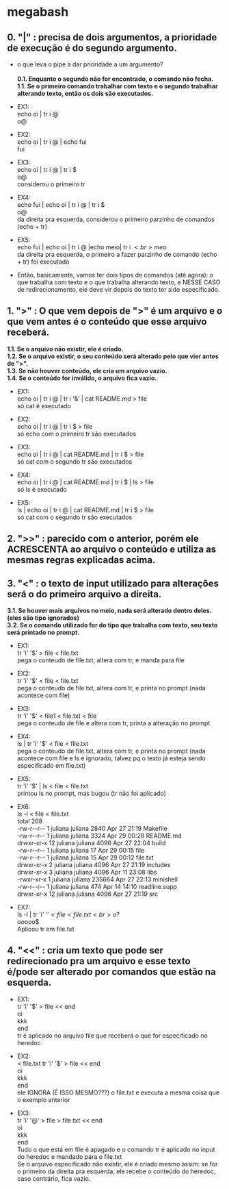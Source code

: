# megabash

## 0. "|" : precisa de dois argumentos, a prioridade de execução é do segundo argumento.
- o que leva o pipe a dar prioridade a um argumento? <br><br>
<strong>0.1. Enquanto o segundo não for encontrado, o comando não fecha.<br>
1.1. Se o primeiro comando trabalhar com texto e o segundo trabalhar alterando texto, então os dois são executados.</strong>

- EX1:<br>
echo oi | tr i @<br>
o@

- EX2:<br>
echo oi | tr i @ | echo fui<br>
fui

- EX3:<br>
echo oi | tr i @ | tr i $<br>
o@<br>
considerou o primeiro tr

- EX4:<br>
echo fui | echo oi | tr i @ | tr i $<br>
o@<br>
da direita pra esquerda, considerou o primeiro parzinho de comandos (echo + tr)

- EX5:<br>
echo fui | echo oi | tr i @ |echo meio| tr i $<br>
me$o<br>
da direita pra esquerda, o primeiro a fazer parzinho de comando (echo + tr) foi executado

- Então, basicamente, vamos ter dois tipos de comandos (até agora): o que trabalha com texto e o que trabalha alterando texto, e NESSE CASO de redirecionamento, ele deve vir depois do texto ter sido especificado.

## 1. ">" : O que vem depois de ">" é um arquivo e o que vem antes é o conteúdo que esse arquivo receberá.
<strong>1.1. Se o arquivo não existir, ele é criado.<br>
1.2. Se o arquivo existir, o seu conteúdo será alterado pelo que vier antes de ">".<br>
1.3. Se não houver conteúdo, ele cria um arquivo vazio.<br>
1.4. Se o conteúdo for inválido, o arquivo fica vazio.</strong>

- EX1:<br>
echo oi | tr i @ | tr i '&' | cat README.md  > file<br>
só cat é executado

- EX2:<br>
echo oi | tr i @ | tr i $ > file<br>
só echo com o primeiro tr são executados

- EX3:<br>
echo oi | tr i @ | cat README.md | tr i $ > file<br>
só cat com o segundo tr são executados

- EX4:<br>
echo oi | tr i @ | cat README.md | tr i $ | ls > file<br>
só ls é executado

- EX5:<br>
ls | echo oi | tr i @ | cat README.md | tr i $ > file<br>
só cat com o segundo tr são executados


## 2. ">>" : parecido com o anterior, porém ele ACRESCENTA ao arquivo o conteúdo e utiliza as mesmas regras explicadas acima.


## 3. "<" : o texto de input utilizado para alterações será o do primeiro arquivo a direita.
<strong>3.1. Se houver mais arquivos no meio, nada será alterado dentro deles. (eles são tipo ignorados)<br>
3.2. Se o comando utilizado for do tipo que trabalha com texto, seu texto será printado no prompt.</strong>

- EX1:<br>
tr 'i' '$' > file < file.txt<br>
pega o conteudo de file.txt, altera com tr, e manda para file

- EX2:<br>
tr 'i' '$' < file < file.txt<br>
pega o conteudo de file.txt, altera com tr, e printa no prompt (nada acontece com file)

- EX3:<br>
tr 'i' '$' < file1 < file.txt < file<br>
pega o conteudo de file e altera com tr, printa a alteração no prompt

- EX4:<br>
ls | tr 'i' '$' < file < file.txt<br>
pega o conteudo de file.txt, altera com tr, e printa no prompt (nada acontece com file e ls é ignorado, talvez pq o texto já esteja sendo especificado em file.txt)

- EX5:<br>
tr 'i' '$' | ls < file < file.txt<br>
printou ls no prompt, mas bugou (tr não foi aplicado)

- EX6:<br>
ls -l < file < file.txt<br>
total 268<br>
-rw-r--r--  1 juliana juliana   2840 Apr 27 21:19 Makefile <br>
-rw-r--r--  1 juliana juliana   3324 Apr 29 00:28 README.md<br>
drwxr-xr-x 12 juliana juliana   4096 Apr 27 22:04 build<br>
-rw-r--r--  1 juliana juliana     17 Apr 29 00:15 file<br>
-rw-r--r--  1 juliana juliana     15 Apr 29 00:12 file.txt<br>
drwxr-xr-x  2 juliana juliana   4096 Apr 27 21:19 includes<br>
drwxr-xr-x  3 juliana juliana   4096 Apr 11 23:08 libs<br>
-rwxr-xr-x  1 juliana juliana 235664 Apr 27 22:13 minishell<br>
-rw-r--r--  1 juliana juliana    474 Apr 14 14:10 readline.supp<br>
drwxr-xr-x 12 juliana juliana   4096 Apr 27 21:19 src

- EX7:<br>
ls -l | tr 'i' '$' < file < file.txt<br>
o$?<br>
o$o$o$o$o$<br>
Aplicou tr em file.txt

## 4. "<<" : cria um texto que pode ser redirecionado pra um arquivo e esse texto é/pode ser alterado por comandos que estão na esquerda.

- EX1:<br>
tr 'i' '$' > file << end<br>
oi<br>
kkk<br>
end<br>
tr é aplicado no arquivo file que receberá o que for especificado no heredoc

- EX2:<br>
< file.txt tr 'i' '$' > file << end<br>
oi<br>
kkk<br>
end<br>
ele IGNORA (É ISSO MESMO???) o file.txt e executa a mesma coisa que o exemplo anterior

- EX3:<br>
tr 'i' '@' > file > file.txt << end<br>
oi<br>
kkk<br>
end<br>
Tudo o que está em file é apagado e o comando tr é aplicado no input do heredoc e mandado para o file.txt<br>
Se o arquivo especificado não existir, ele é criado mesmo assim: se for o primeiro da direita pra esquerda, ele recebe o conteúdo do heredoc, caso contrário, fica vazio.<br>

